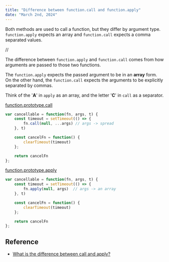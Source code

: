 ```yaml
---
title: "Difference between function.call and function.apply"
date: "March 2nd, 2024"
---
```


Both methods are used to call a function, but they differ by argument type. `function.apply` expects an array and `function.call` expects a comma separated values.

//

The difference between `function.apply` and `function.call` comes from how arguments are passed to those two functions.

The `function.apply` expects the passed argument to be in an **array** form. On the other hand, the `function.call` expects the arguments to be explicitly separated by commas.

Think of the '**A**' in `apply` as an array, and the letter '**C**' in `call` as a separator.

[function.prototype.call](https://developer.mozilla.org/en-US/docs/Web/JavaScript/Reference/Global_Objects/Function/call)
```js
var cancellable = function(fn, args, t) {
    const timeout = setTimeout(() => {
        fn.call(null, ...args) // args -> spread
    }, t)

    const cancelFn = function() {
        clearTimeout(timeout)
    };

    return cancelFn
};
```

[function.prototype.apply](https://developer.mozilla.org/en-US/docs/Web/JavaScript/Reference/Global_Objects/Function/apply)
```js
var cancellable = function(fn, args, t) {
    const timeout = setTimeout(() => {
        fn.apply(null, args)  // args -> an array
    }, t)

    const cancelFn = function() {
        clearTimeout(timeout)
    };

    return cancelFn
};
```
  
## Reference
- [What is the difference between call and apply?](https://stackoverflow.com/questions/1986896/what-is-the-difference-between-call-and-apply)